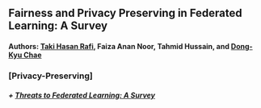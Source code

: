 ## Fairness and Privacy Preserving in Federated Learning: A Survey 
#### Authors: [Taki Hasan Rafi](https://takihasan.github.io/), Faiza Anan Noor, Tahmid Hussain, and [Dong-Kyu Chae](https://dkchae.github.io/)


### [Privacy-Preserving]
##### + [Threats to Federated Learning: A Survey](https://arxiv.org/abs/2003.02133)
